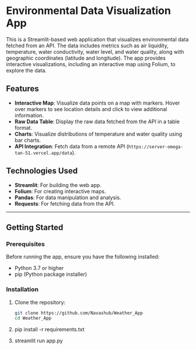 # Environmental Data Visualization App

This is a Streamlit-based web application that visualizes environmental data fetched from an API. The data includes metrics such as air liquidity, temperature, water conductivity, water level, and water quality, along with geographic coordinates (latitude and longitude). The app provides interactive visualizations, including an interactive map using Folium, to explore the data.

## Features
- **Interactive Map**: Visualize data points on a map with markers. Hover over markers to see location details and click to view additional information.
- **Raw Data Table**: Display the raw data fetched from the API in a table format.
- **Charts**: Visualize distributions of temperature and water quality using bar charts.
- **API Integration**: Fetch data from a remote API (`https://server-omega-tan-51.vercel.app/data`).

## Technologies Used
- **Streamlit**: For building the web app.
- **Folium**: For creating interactive maps.
- **Pandas**: For data manipulation and analysis.
- **Requests**: For fetching data from the API.

---

## Getting Started

### Prerequisites
Before running the app, ensure you have the following installed:
- Python 3.7 or higher
- pip (Python package installer)

### Installation
1. Clone the repository:
   ```bash
   git clone https://github.com/Navashub/Weather_App
   cd Weather_App 
   ```

2. pip install -r requirements.txt

3. streamlit run app.py